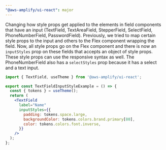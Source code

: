 ```yaml
---
"@aws-amplify/ui-react": major
---
```


Changing how style props get applied to the elements in field components that have an input 
(TextField, TextAreaField, StepperField, SelectField, PhoneNumberField, PasswordField).
Previously, we tried to map certain style props to the input and others to the Flex component
wrapping the field. Now, all style props go on the Flex component and there is now an
`inputStyles` prop on these fields that accepts an object of style props. These style props
can use the responsive syntax as well. The PhoneNumberField also has a `selectStyles` prop
because it has a select and a text input. 

```jsx
import { TextField, useTheme } from '@aws-amplify/ui-react';

export const TextFieldInputStyleExample = () => {
  const { tokens } = useTheme();
  return (
    <TextField
      label="Name"
      inputStyles={{
        padding: tokens.space.large,
        backgroundColor: tokens.colors.brand.primary[80],
        color: tokens.colors.font.inverse,
      }}
    />
  );
};
```
